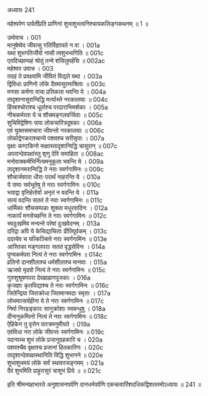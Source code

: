 अध्यायः 241

महेश्वरेण पार्वतींप्रति प्राणिनां शुभाशुभत्वनिश्चायकलिङ्गकथनम् ॥ 1 ॥

उमोवाच ।	001  
मानुषेष्वेव जीवत्सु गतिर्विज्ञायते न वा ।	001a  
यथा शुभगतिर्जीवो नासौ त्वशुभभागिति ॥	001c  
एतदिच्छाम्यहं श्रोतुं तन्मे शंसितुमर्हसि ॥	002ac  
महेश्वर उवाच ।	003  
तदहं ते प्रवक्ष्यामि जीवितं विद्यते यथा ।	003a  
द्विविधाः प्राणिनो लोके दैवमासुरमाश्रिताः ॥	003c  
मनसा कर्मणा वाचा प्रतिकला भवन्ति ये ।	004a  
तादृशानासुरान्विद्धि मर्त्यास्ते नरकालयाः ॥	004c  
हिंस्राश्चोराश्च धूर्ताश्च परदाराभिमर्शकाः ।	005a  
नीचकर्मरता ये च शौचमङ्गलवर्जिताः ॥	005c  
शुचिविद्वेषिणः पापा लोकचारित्रदूषकाः ।	006a  
एवं युक्तसमाचारा जीवन्तो नरकालयाः ॥	006c  
लोकोद्वेगकराश्चान्ये पशवश्च सरीसृपाः ।	007a  
वृक्षाः कण्टकिनो रूक्षास्तादृशान्विद्धि चासुरान् ॥	007c  
अपरान्देवपक्षांस्तु शृणु देवि समाहिता ॥	008ac  
मनोवाक्कर्मभिर्नित्यमनुकूला भवन्ति ये ।	009a  
तादृशानमरान्विद्धि ते नराः स्वर्गगामिनः ॥	009c  
शौचार्जवपरा धीराः परार्थं नाहरन्ति ये ।	010a  
ये समाः सर्वभूतेषु ते नराः स्वर्गगामिनः ॥	010c  
भयाद्वा वृत्तिहेतोर्वा अनृतं न वदन्ति ये ।	011a  
सत्यं वदन्ति सततं ते नराः स्वर्गगामिनः ॥	011c  
धार्मिकाः शौचसम्पन्नाः शुक्ला मधुरवादिनः ।	012a  
नाकार्यं मनसेच्छन्ति ते नराः स्वर्गगामिनः ॥	012c  
स्वदुःखमिव मन्यन्ते परेषां दुःखवेदनम् ।	013a  
दरिद्रा अपि ये केचिद्याचिताः प्रीतिपूर्वकम् ।	013c  
ददत्येव च यत्किञ्चित्ते नराः स्वर्गगामिनः ॥	013e  
आस्तिका मङ्गलपराः सततं वृद्धसेविनः ।	014a  
पुण्यकर्मपरा नित्यं ते नराः स्वर्गगामिनः ॥	014c  
व्रतिनो दानशीलाश्च धर्मशीलाश्च मानवाः ।	015a  
ऋजवो मृदवो नित्यं ते नराः स्वर्गगामिनः ॥	015c  
गुरुशुश्रूषणपरा देवब्राह्मणपूजकाः ।	016a  
कृजज्ञाः कृतविद्याश्च ते नराः स्वर्गगामिनः ॥	016c  
जितेन्द्रिया जितक्रोधा जितमानमदाः स्मृताः ।	017a  
लोभमात्सर्यहीना ये ते नराः स्वर्गगामिनः ॥	017c  
निर्मा निरहङ्कारः सानुक्रोशाः स्वबन्धुषु ।	018a  
दीनानुकम्पिनो नित्यं ते नराः स्वर्गगामिनः ॥	018c  
ऐहिकेन तु वृत्तेन पारत्रमनुमीयते ।	019a  
एवंविधा नरा लोके जीवन्तः स्वर्गगामिनः ॥	019c  
यदन्यच्च शुभं लोके प्रजानुग्रहकारि च ।	020a  
पशवश्चैव वृक्षाश्च प्रजानां हितकारिणः ।	020c  
तादृशान्देवपक्षस्थानिति विद्धि शुभानने ॥	020e  
शुभाशुभमयं लोके सर्वं स्थावरजङ्गमम् ।	021a  
दैवं शुभमिति प्राहुरासुरं चाशुभं प्रिये ॥ ॥	021c  

इति श्रीमन्यहाभारते अनुशासनपर्वणि दानधर्मपर्वणि एकचत्वारिंशदधिकद्विशततमोऽध्यायः ॥ 241 ॥


